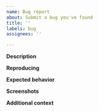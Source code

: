 ```yaml
---
name: Bug report
about: Submit a bug you've found
title: ''
labels: bug
assignees: ''

---
```


**Description**
<!-- A clear and concise description of what the bug is. -->

**Reproducing**
<!-- Steps to reproduce the behavior:
1. Send '...'
2. Click on '....'
3. ... -->

**Expected behavior**
<!-- What do you expect to happen -->

**Screenshots**
<!-- If applicable, add screenshots to help explain your problem. -->

**Additional context**
<!-- Add any other context here. -->
